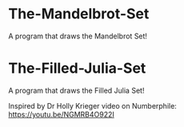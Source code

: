 # The-Mandelbrot-Set
 A program that draws the Mandelbrot Set!

# The-Filled-Julia-Set
 A program that draws the Filled Julia Set!
 
 
 Inspired by Dr Holly Krieger video on Numberphile: https://youtu.be/NGMRB4O922I

